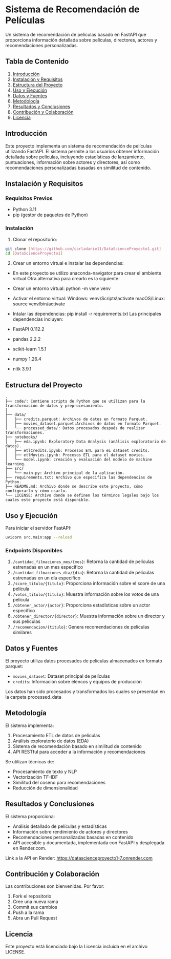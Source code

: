 # Sistema de Recomendación de Películas

Un sistema de recomendación de películas basado en FastAPI que proporciona información detallada sobre películas, directores, actores y recomendaciones personalizadas.

## Tabla de Contenido
1. [Introducción](#introducción)
2. [Instalación y Requisitos](#instalación-y-requisitos)
3. [Estructura del Proyecto](#estructura-del-proyecto)
4. [Uso y Ejecución](#uso-y-ejecución)
5. [Datos y Fuentes](#datos-y-fuentes)
6. [Metodología](#metodología)
7. [Resultados y Conclusiones](#resultados-y-conclusiones)
8. [Contribución y Colaboración](#contribución-y-colaboración)
9. [Licencia](#licencia)

## Introducción

Este proyecto implementa un sistema de recomendación de películas utilizando FastAPI. El sistema permite a los usuarios obtener información detallada sobre películas, incluyendo estadísticas de lanzamiento, puntuaciones, información sobre actores y directores, así como recomendaciones personalizadas basadas en similitud de contenido.

## Instalación y Requisitos

### Requisitos Previos
- Python 3.11 
- pip (gestor de paquetes de Python)

### Instalación

1. Clonar el repositorio:
```bash
git clone [https://github.com/carladanie11/DataScienceProyecto1.git]
cd [DataScienceProyecto1]
```

2. Crear un entorno virtual e instalar las dependencias:

- En este proyecto se utilizo anaconda-navigator para crear el ambiente virtual 
Otra alternativa para crearlo es la siguiente:
- Crear un entorno virtual: python -m venv venv
- Activar el entorno virtual:
Windows: venv\Scripts\activate
macOS/Linux: source venv/bin/activate

- Intalar las dependencias:
pip install -r requirements.txt
Las principales dependencias incluyen:
- FastAPI 0.112.2
- pandas 2.2.2
- scikit-learn 1.5.1
- numpy 1.26.4
- nltk 3.9.1


## Estructura del Proyecto

```
.
├── code/: Contiene scripts de Python que se utilizan para la transformación de datos y preprocesamiento. 
│   
├── data/
│   ├── credits.parquet: Archivos de datos en formato Parquet.
│   ├── movies_dataset.parquet:Archivos de datos en formato Parquet.
│   └── processed_data/: Datos procesados después de realizar transformaciones.
├── notebooks/
│   ├── eda.ipynb: Exploratory Data Analysis (análisis exploratorio de datos).
│   ├── etlCredits.ipynb: Procesos ETL para eL dataset credits.
│   ├── etlMovies.ipynb: Procesos ETL para el dataset movies.
│   └── model.ipynb: creación y evaluación del modelo de machine learning.
├── src/
│   └── main.py: Archivo principal de la aplicación.
├── requirements.txt: Archivo que especifica las dependencias de Python.
├── README.md: Archivo donde se describe este proyecto, cómo configurarlo y cómo usarlo.
└── LICENSE: Archivo donde se definen los términos legales bajo los cuales este proyecto está disponible.
```

## Uso y Ejecución

Para iniciar el servidor FastAPI:

```bash
uvicorn src.main:app --reload
```

### Endpoints Disponibles

1. `/cantidad_filmaciones_mes/{mes}`: Retorna la cantidad de películas estrenadas en un mes específico
2. `/cantidad_filmaciones_dia/{dia}`: Retorna la cantidad de películas estrenadas en un día específico
3. `/score_titulo/{titulo}`: Proporciona información sobre el score de una película
4. `/votos_titulo/{titulo}`: Muestra información sobre los votos de una película
5. `/obtener_actor/{actor}`: Proporciona estadísticas sobre un actor específico
6. `/obtener_director/{director}`: Muestra información sobre un director y sus películas
7. `/recomendacion/{titulo}`: Genera recomendaciones de películas similares

## Datos y Fuentes

El proyecto utiliza datos procesados de películas almacenados en formato parquet:
- `movies_dataset`: Dataset principal de películas
- `credits`: Información sobre elencos y equipos de producción

Los datos han sido procesados y transformados los cuales se presentan en la carpeta processed_data

## Metodología

El sistema implementa:
1. Procesamiento ETL de datos de películas
2. Análisis exploratorio de datos (EDA)
3. Sistema de recomendación basado en similitud de contenido
4. API RESTful para acceder a la información y recomendaciones

Se utilizan técnicas de:
- Procesamiento de texto y NLP
- Vectorización TF-IDF
- Similitud del coseno para recomendaciones
- Reducción de dimensionalidad

## Resultados y Conclusiones

El sistema proporciona:
- Análisis detallado de películas y estadísticas
- Información sobre rendimiento de actores y directores
- Recomendaciones personalizadas basadas en contenido
- API accesible y documentada, implementada con FastAPI y desplegada en Render.com.

Link a la API en Render: https://datascienceproyecto1-7.onrender.com

## Contribución y Colaboración

Las contribuciones son bienvenidas. Por favor:

1. Fork el repositorio
2. Cree una nueva rama 
3. Commit sus cambios
4. Push a la rama 
5. Abra un Pull Request

## Licencia

Este proyecto está licenciado bajo la Licencia incluida en el archivo LICENSE.